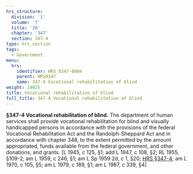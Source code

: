 ```yaml
---
hrs_structure:
  division: '1'
  volume: '7'
  title: '20'
  chapter: '347'
  section: 347-4
type: hrs_section
tags:
  - Government
menu:
  hrs:
    identifier: HRS_0347-0004
    parent: HRS0347
    name: 347-4 Vocational rehabilitation of blind
weight: 14025
title: Vocational rehabilitation of blind
full_title: 347-4 Vocational rehabilitation of blind
---
```

**§347-4 Vocational rehabilitation of blind.** The department of human services shall provide vocational rehabilitation for blind and visually handicapped persons in accordance with the provisions of the federal Vocational Rehabilitation Act and the Randolph-Sheppard Act and in accordance with chapter 348, to the extent permitted by the amount appropriated, funds available from the federal government, and other donations, and grants. [L 1945, c 125, §1; add L 1947, c 108, §2; RL 1955, §109-2; am L 1959, c 246, §1; am L Sp 1959 2d, c 1, §20; [HRS §347-4](/title-20/chapter-347/section-347-4/); am L 1970, c 105, §5; am L 1979, c 189, §1; am L 1987, c 339, §4]